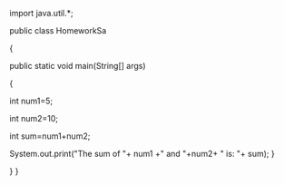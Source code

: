 
import java.util.*;

public class HomeworkSa

{

public static void main(String[] args)

{

int num1=5;

int num2=10;

int sum=num1+num2;

System.out.print("The sum of "+ num1 +" and "+num2+ " is: "+ sum);
}

}
}
